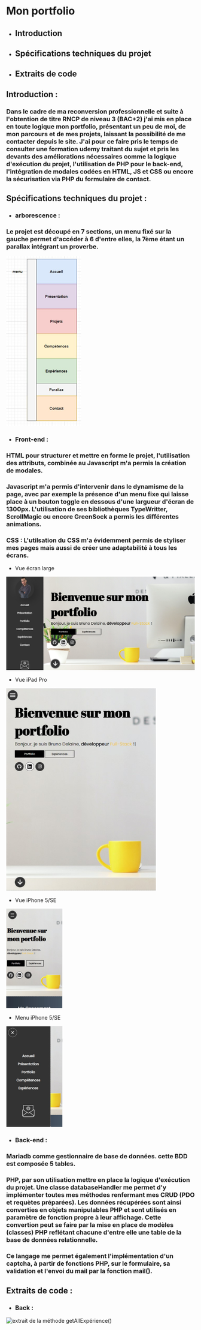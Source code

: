 # Mon portfolio

* ##  Introduction
* ##  Spécifications techniques du projet
* ##  Extraits de code


## Introduction :

### Dans le cadre de ma reconversion professionnelle et suite à l'obtention de titre RNCP de niveau 3 (BAC+2) j'ai mis en place en toute logique mon portfolio, présentant un peu de moi, de mon parcours et de mes projets, laissant la possibilité de me contacter depuis le site. J'ai pour ce faire pris le temps de consulter une formation udemy traitant du sujet et pris les devants des améliorations nécessaires comme la logique d'exécution du projet, l'utilisation de PHP pour le back-end, l'intégration de modales codées en HTML, JS et CSS ou encore la sécurisation via PHP du formulaire de contact.

## Spécifications techniques du projet :

* ###  arborescence :

### Le projet est découpé en 7 sections, un menu fixé sur la gauche permet d'accéder à 6 d'entre elles, la 7ème étant un parallax intégrant un proverbe.

<img src="ressources/arborescence.png" alt="arborescense du portfolio" width="200">

* ###  Front-end :
### HTML pour structurer et mettre en forme le projet, l'utilisation des attributs, combinée au Javascript m'a permis la création de modales.
### Javascript m'a permis d'intervenir dans le dynamisme de la page, avec par exemple la présence d'un menu fixe qui laisse place à un bouton toggle en dessous d'une largueur d'écran de 1300px. L'utilisation de ses bibliothèques TypeWritter, ScrollMagic ou encore GreenSock a permis les différentes animations.
### CSS : L'utilsation du CSS m'a évidemment permis de styliser mes pages mais aussi de créer une adaptabilité à tous les écrans.

  * Vue écran large
<img src="ressources/vue_ecran_large.png" width="700" alt="vue du projet sur écran large">

  * Vue iPad Pro
<img src="ressources/vue_ipad.png" width="400" heigth="600" alt="vue du projet sur ipad pro">

   * Vue iPhone 5/SE
<img src="ressources/vue_iphone5s.png" width="150" alt="vue du projet sur iphone 5s">

   * Menu iPhone 5/SE
<img src="ressources/menu_vue_iphone5s.png" width="150" alt="vue du menu du projet sur iphone 5s">

* ###  Back-end :
### Mariadb comme gestionnaire de base de données. cette BDD est composée 5 tables.
### PHP, par son utilisation mettre en place la logique d'exécution du projet. Une classe databaseHandler me permet d'y implémenter toutes mes méthodes renfermant mes CRUD (PDO et requètes préparées). Les données récupérées sont ainsi converties en objets manipulables PHP et sont utilisés en paramètre de fonction propre à leur affichage. Cette convertion peut se faire par la mise en place de modèles (classes) PHP reflétant chacune d'entre elle une table de la base de données relationnelle.
### Ce langage me permet également l'implémentation d'un captcha, à partir de fonctions PHP, sur le formulaire, sa validation et l'envoi du mail par la fonction mail().

##  Extraits de code :

* ### Back :

<img src="ressources/extrait1" width="400" alt="extrait de la méthode getAllExpérience()">